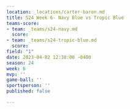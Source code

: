 ```yaml
---
location: _locations/carter-baron.md
title: S24 Week 6- Navy Blue vs Tropic Blue
teams-score:
- team: _teams/s24-navy.md
  score: 
- team: _teams/s24-tropic-blue.md
  score: 
field: "1"
date: 2023-04-02 12:30:00 -0400
season: 24
week: 6
mvp: ''
game-ball: ''
sportsperson: ''
published: false

---
```

